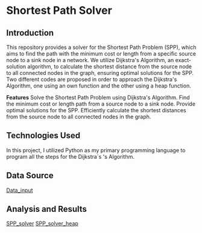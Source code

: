 # Shortest Path Solver
## Introduction

This repository provides a solver for the Shortest Path Problem (SPP), which aims to find the path with the minimum cost or length from a specific source node to a sink node in a network. We utilize Dijkstra's Algorithm, an exact-solution algorithm, to calculate the shortest distance from the source node to all connected nodes in the graph, ensuring optimal solutions for the SPP. Two different codes are proposed in order to approach the Dijkstra's Algorithm, one using an own function and the other using a heap function. 

**Features**
Solve the Shortest Path Problem using Dijkstra's Algorithm.
Find the minimum cost or length path from a source node to a sink node.
Provide optimal solutions for the SPP.
Efficiently calculate the shortest distances from the source node to all connected nodes in the graph.

## Technologies Used
In this project, I utilized Python as my primary programming language to program all the steps for the Dijkstra´s 's Algorithm.

## Data Source
[Data_input](https://github.com/kevinapo92/Shortest-Path-Solver/blob/main/dijkstra_input.xlsx)

## Analysis and Results
[SPP_solver](https://github.com/kevinapo92/Shortest-Path-Solver/blob/main/Dijkstra%E2%80%98s%20Algorithm%20version%201.ipynb)
[SPP_solver_heap](https://github.com/kevinapo92/Shortest-Path-Solver/blob/main/Dijkstra%E2%80%98s%20Algorithm%20version%202.ipynb)
